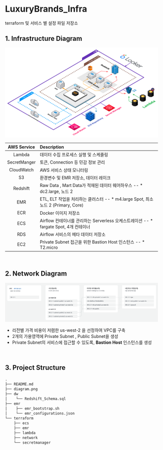 # LuxuryBrands_Infra
terraform 및 서비스 별 설정 파일 저장소

## 1. Infrastructure Diagram
![diagram.png](diagram.png)

| AWS Service | Description |
| :---: | :--- |
| Lambda | 데이터 수집 프로세스 실행 및 스케줄링 |
| SecretManger | 토큰, Connection 등 민감 정보 관리 |
| CloudWatch | AWS 서비스 상태 모니터링 |
| S3 | 환경변수 및 EMR 저장소, 데이터 레이크 |
| Redshift | Raw Data , Mart Data가 적재된 데이터 웨어하우스 -- * dc2.large, 노드 2 |
| EMR | ETL, ELT 작업을 처리하는 클러스터 -- * m4.large Spot, 최소 노드 2 (Primary, Core) |
| ECR | Docker 이미지 저장소 |
| ECS | Airflow 컨테이너를 관리하는 Serverless 오케스트레이션 -- * fargate Spot, 4개 컨테이너 |
| RDS | Airflow 서비스의 메타 데이터 저장소 |
| EC2 | Private Subnet 접근을 위한 Bastion Host 인스턴스 -- * T2.micro|
<br/>

## 2. Network Diagram
![network.png](https://github.com/LuxuryBrands/.github/blob/main/profile/files/network.png)
- 리전별 가격 비용이 저렴한 us-west-2 을 선정하여 VPC를 구축
- 2개의 가용영역에 Private Subnet , Public Subnet을 생성
- Private Subnet의 서비스에 접근할 수 있도록, **Bastion Host** 인스턴스를 생성

<br/>

## 3. Project Structure

```
.
├── README.md
├── diagram.png
├── dw
│    └── Redshift_Schema.sql
├── emr
│    ├── emr_bootstrap.sh
│    └── emr_configurations.json
└── terraform
    ├── ecs
    ├── emr
    ├── lambda
    ├── network
    └── secretmanager
```
